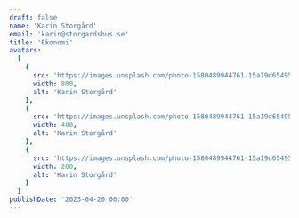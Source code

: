 ```yaml
---
draft: false
name: 'Karin Storgård'
email: 'karin@storgardshus.se'
title: 'Ekonomi'
avatars:
  [
    {
      src: 'https://images.unsplash.com/photo-1580489944761-15a19d654956?&fit=crop&w=800',
      width: 800,
      alt: 'Karin Storgård'
    },
    {
      src: 'https://images.unsplash.com/photo-1580489944761-15a19d654956?&fit=crop&w=400',
      width: 400,
      alt: 'Karin Storgård'
    },
    {
      src: 'https://images.unsplash.com/photo-1580489944761-15a19d654956?&fit=crop&w=200',
      width: 200,
      alt: 'Karin Storgård'
    }
  ]
publishDate: '2023-04-20 00:00'
---
```

